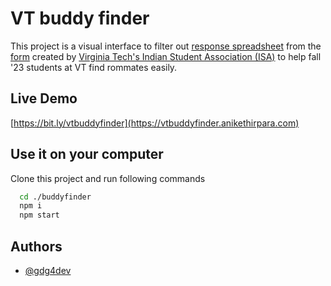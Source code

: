 # VT buddy finder

This project is a visual interface to filter out [response spreadsheet](https://docs.google.com/spreadsheets/d/13wTnFW3UOzIliJEMKB792XO-J4kdRHOXgCojJA8ExFg/edit?resourcekey#gid=404965889) from the [form](https://docs.google.com/forms/d/e/1FAIpQLSeGPP7DLMTq_03MaUf2rDl7K2TSCjnrTlnmMZR-D4l5DCWQog/alreadyresponded) created by [Virginia Tech's Indian Student Association (ISA)](https://isa-vt.org/) to help fall '23 students at VT find rommates easily. 

## Live Demo 
[https://bit.ly/vtbuddyfinder](https://vtbuddyfinder.anikethirpara.com)

## Use it on your computer

Clone this project and run following commands

```bash
  cd ./buddyfinder
  npm i
  npm start
```


## Authors

- [@gdg4dev](https://www.github.com/gdg4dev)

